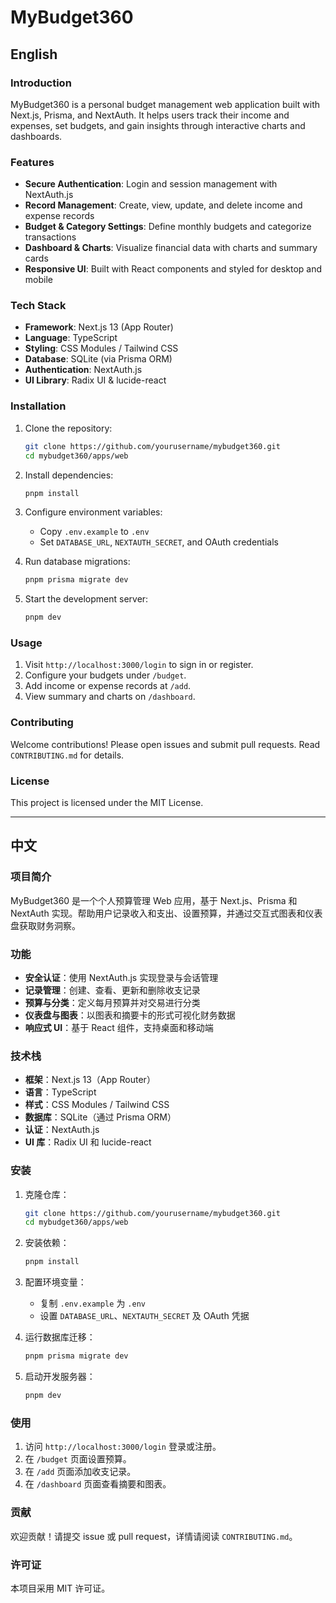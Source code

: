 # MyBudget360

## English

### Introduction

MyBudget360 is a personal budget management web application built with Next.js, Prisma, and NextAuth. It helps users track their income and expenses, set budgets, and gain insights through interactive charts and dashboards.

### Features

* **Secure Authentication**: Login and session management with NextAuth.js
* **Record Management**: Create, view, update, and delete income and expense records
* **Budget & Category Settings**: Define monthly budgets and categorize transactions
* **Dashboard & Charts**: Visualize financial data with charts and summary cards
* **Responsive UI**: Built with React components and styled for desktop and mobile

### Tech Stack

* **Framework**: Next.js 13 (App Router)
* **Language**: TypeScript
* **Styling**: CSS Modules / Tailwind CSS
* **Database**: SQLite (via Prisma ORM)
* **Authentication**: NextAuth.js
* **UI Library**: Radix UI & lucide-react

### Installation

1. Clone the repository:

   ```bash
   git clone https://github.com/yourusername/mybudget360.git
   cd mybudget360/apps/web
   ```
2. Install dependencies:

   ```bash
   pnpm install
   ```
3. Configure environment variables:

   * Copy `.env.example` to `.env`
   * Set `DATABASE_URL`, `NEXTAUTH_SECRET`, and OAuth credentials
4. Run database migrations:

   ```bash
   pnpm prisma migrate dev
   ```
5. Start the development server:

   ```bash
   pnpm dev
   ```

### Usage

1. Visit `http://localhost:3000/login` to sign in or register.
2. Configure your budgets under `/budget`.
3. Add income or expense records at `/add`.
4. View summary and charts on `/dashboard`.

### Contributing

Welcome contributions! Please open issues and submit pull requests. Read `CONTRIBUTING.md` for details.

### License

This project is licensed under the MIT License.

---

## 中文

### 项目简介

MyBudget360 是一个个人预算管理 Web 应用，基于 Next.js、Prisma 和 NextAuth 实现。帮助用户记录收入和支出、设置预算，并通过交互式图表和仪表盘获取财务洞察。

### 功能

* **安全认证**：使用 NextAuth.js 实现登录与会话管理
* **记录管理**：创建、查看、更新和删除收支记录
* **预算与分类**：定义每月预算并对交易进行分类
* **仪表盘与图表**：以图表和摘要卡的形式可视化财务数据
* **响应式 UI**：基于 React 组件，支持桌面和移动端

### 技术栈

* **框架**：Next.js 13（App Router）
* **语言**：TypeScript
* **样式**：CSS Modules / Tailwind CSS
* **数据库**：SQLite（通过 Prisma ORM）
* **认证**：NextAuth.js
* **UI 库**：Radix UI 和 lucide-react

### 安装

1. 克隆仓库：

   ```bash
   git clone https://github.com/yourusername/mybudget360.git
   cd mybudget360/apps/web
   ```
2. 安装依赖：

   ```bash
   pnpm install
   ```
3. 配置环境变量：

   * 复制 `.env.example` 为 `.env`
   * 设置 `DATABASE_URL`、`NEXTAUTH_SECRET` 及 OAuth 凭据
4. 运行数据库迁移：

   ```bash
   pnpm prisma migrate dev
   ```
5. 启动开发服务器：

   ```bash
   pnpm dev
   ```

### 使用

1. 访问 `http://localhost:3000/login` 登录或注册。
2. 在 `/budget` 页面设置预算。
3. 在 `/add` 页面添加收支记录。
4. 在 `/dashboard` 页面查看摘要和图表。

### 贡献

欢迎贡献！请提交 issue 或 pull request，详情请阅读 `CONTRIBUTING.md`。

### 许可证

本项目采用 MIT 许可证。

